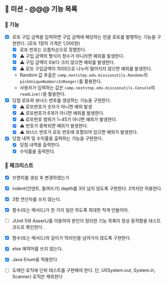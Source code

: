 ## 🚀 미션 - @@@ 기능 목록

### 🎨 기능

- [X] 로또 구입 금액을 입력하면 구입 금액에 해당하는 만큼 로또를 발행하는 기능을 구현한다. (로또 1장의 가격은 1,000원)
  - [X] 로또 번호는 오름차순으로 정렬한다.
  - [X] ⚠️ 구입 금액의 형식이 정수가 아니라면 예외를 발생한다.
  - [X] ⚠️ 구입 금액이 0보다 크지 않으면 예외를 발생한다.
  - [X] ⚠️ 로또 구입금액이 1000으로 나누어 떨어지지 않으면 예외를 발생한다.
  - Random 값 추출은 `camp.nextstep.edu.missionutils.Randoms`의 `pickUniqueNumbersInRange()`를 활용한다.
  - 사용자가 입력하는 값은 `camp.nextstep.edu.missionutils.Console`의 `readLine()`을 활용한다.
- [X] 당첨 로또와 보너스 번호를 생성하는 기능을 구현한다.
  - [X] ⚠️ 로또번호가 숫자가 아니면 예외 발생
  - [X] ⚠️ 로또번호가 6개가 아니면 예외를 발생한다.
  - [X] ⚠️ 로또번호 범위가 1~45가 아니면 예외가 발생한다.
  - [X] ⚠️ 번호가 중복되면 예외가 발생한다.
  - [X] ⚠️ 보너스 번호가 로또 번호에 포함되어 있으면 예외가 발생한다.
- [X] 당첨 내역 및 수익률을 출력하는 기능을 구현한다.
  - [X] 당첨 내역을 출력한다.
  - [X] 수익률을 출력한다.

### 🍬 체크리스트

- [X] 브랜치를 생성 후 변경하였는가
- [X] indent(인덴트, 들여쓰기) depth를 3이 넘지 않도록 구현한다. 2까지만 허용한다.
- [X] 3항 연산자를 쓰지 않는다.
- [X] 함수(또는 메서드)가 한 가지 일만 하도록 최대한 작게 만들어라.
- [ ] JUnit 5와 AssertJ를 이용하여 본인이 정리한 기능 목록이 정상 동작함을 테스트 코드로 확인한다.
- [X] 함수(또는 메서드)의 길이가 15라인을 넘어가지 않도록 구현한다.
- [X] else 예약어를 쓰지 않는다.
- [X] Java Enum을 적용한다.
- [ ] 도메인 로직에 단위 테스트를 구현해야 한다. 단, UI(System.out, System.in, Scanner) 로직은 제외한다


